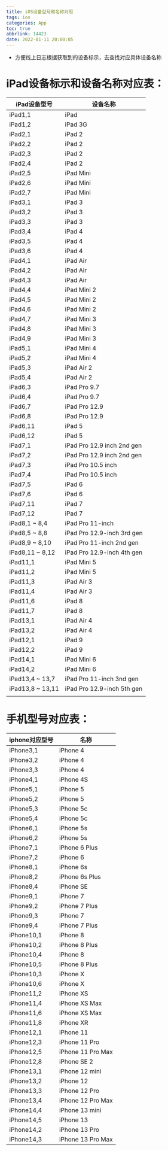 ```yaml
---
title: iOS设备型号和名称对照
tags: ios
categories: App
toc: true
abbrlink: 14423
date: 2022-01-11 20:00:05
---
```


- 方便线上日志根据获取到的设备标示，去查找对应具体设备名称

# iPad设备标示和设备名称对应表：

| iPad设备型号 | 设备名称 |
| --- | --- |
| iPad1,1 | iPad |
| iPad1,2 | iPad 3G |
| iPad2,1 | iPad 2 |
| iPad2,2 | iPad 2 |
| iPad2,3 | iPad 2 |
| iPad2,4 | iPad 2 |
| iPad2,5 | iPad Mini |
| iPad2,6 | iPad Mini |
| iPad2,7 | iPad Mini |
| iPad3,1 | iPad 3 |
| iPad3,2 | iPad 3 |
| iPad3,3 | iPad 3 |
| iPad3,4 | iPad 4 |
| iPad3,5 | iPad 4 |
| iPad3,6 | iPad 4 |
| iPad4,1 | iPad Air |
| iPad4,2 | iPad Air |
| iPad4,3 | iPad Air |
| iPad4,4 | iPad Mini 2 |
| iPad4,5 | iPad Mini 2 |
| iPad4,6 | iPad Mini 2 |
| iPad4,7 | iPad Mini 3 |
| iPad4,8 | iPad Mini 3 |
| iPad4,9 | iPad Mini 3 |
| iPad5,1 | iPad Mini 4 |
| iPad5,2 | iPad Mini 4 |
| iPad5,3 | iPad Air 2 |
| iPad5,4 | iPad Air 2 |
| iPad6,3 | iPad Pro 9.7 |
| iPad6,4 | iPad Pro 9.7 |
| iPad6,7 | iPad Pro 12.9 |
| iPad6,8 | iPad Pro 12.9 |
| iPad6,11 | iPad 5 |
| iPad6,12 | iPad 5 |
| iPad7,1 | iPad Pro 12.9 inch 2nd gen |
| iPad7,2 | iPad Pro 12.9 inch 2nd gen |
| iPad7,3 | iPad Pro 10.5 inch |
| iPad7,4 | iPad Pro 10.5 inch |
| iPad7,5 | iPad 6 |
| iPad7,6 | iPad 6 |
| iPad7,11 | iPad 7 |
| iPad7,12 | iPad 7 |
| iPad8,1 ~ 8,4 | iPad Pro 11-inch |
| iPad8,5 ~ 8,8 | iPad Pro 12.9-inch 3rd gen |
| iPad8,9 ~ 8,10 | iPad Pro 11-inch 2nd gen |
| iPad8,11 ~ 8,12 | iPad Pro 12.9-inch 4th gen |
| iPad11,1 | iPad Mini 5 |
| iPad11,2 | iPad Mini 5 |
| iPad11,3 | iPad Air 3 |
| iPad11,4 | iPad Air 3 |
| iPad11,6 | iPad 8 |
| iPad11,7 | iPad 8 |
| iPad13,1 | iPad Air 4 |
| iPad13,2 | iPad Air 4 |
| iPad12,1 | iPad 9 |
| iPad12,2 | iPad 9 |
| iPad14,1 | iPad Mini 6 |
| iPad14,2 | iPad Mini 6 |
| iPad13,4 ~ 13,7 | iPad Pro 11-inch 3nd gen |
| iPad13,8 ~ 13,11 | iPad Pro 12.9-inch 5th gen |
|  |  |


# 手机型号对应表：

| iphone对应型号 | 名称 |
| --- | --- |
| iPhone3,1 | iPhone 4 |
| iPhone3,2 | iPhone 4 |
| iPhone3,3 | iPhone 4 |
| iPhone4,1 | iPhone 4S |
| iPhone5,1 | iPhone 5 |
| iPhone5,2 | iPhone 5 |
| iPhone5,3 | iPhone 5c |
| iPhone5,4 | iPhone 5c |
| iPhone6,1 | iPhone 5s |
| iPhone6,2 | iPhone 5s |
| iPhone7,1 | iPhone 6 Plus |
| iPhone7,2 | iPhone 6 |
| iPhone8,1 | iPhone 6s |
| iPhone8,2 | iPhone 6s Plus |
| iPhone8,4 | iPhone SE |
| iPhone9,1 | iPhone 7 |
| iPhone9,2 | iPhone 7 Plus |
| iPhone9,3 | iPhone 7 |
| iPhone9,4 | iPhone 7 Plus |
| iPhone10,1 | iPhone 8 |
| iPhone10,2 | iPhone 8 Plus |
| iPhone10,4 | iPhone 8 |
| iPhone10,5 | iPhone 8 Plus |
| iPhone10,3 | iPhone X |
| iPhone10,6 | iPhone X |
| iPhone11,2 | iPhone XS |
| iPhone11,4 | iPhone XS Max |
| iPhone11,6 | iPhone XS Max |
| iPhone11,8 | iPhone XR |
| iPhone12,1 | iPhone 11 |
| iPhone12,3 | iPhone 11 Pro |
| iPhone12,5 | iPhone 11 Pro Max |
| iPhone12,8 | iPhone SE 2 |
| iPhone13,1 | iPhone 12 mini |
| iPhone13,2 | iPhone 12 |
| iPhone13,3 | iPhone 12 Pro |
| iPhone13,4 | iPhone 12 Pro Max |
| iPhone14,4 | iPhone 13 mini |
| iPhone14,5 | iPhone 13 |
| iPhone14,2 | iPhone 13 Pro |
| iPhone14,3 | iPhone 13 Pro Max |
